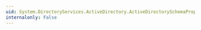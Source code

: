 ```yaml
---
uid: System.DirectoryServices.ActiveDirectory.ActiveDirectorySchemaProperty.CommonName
internalonly: False
---
```

